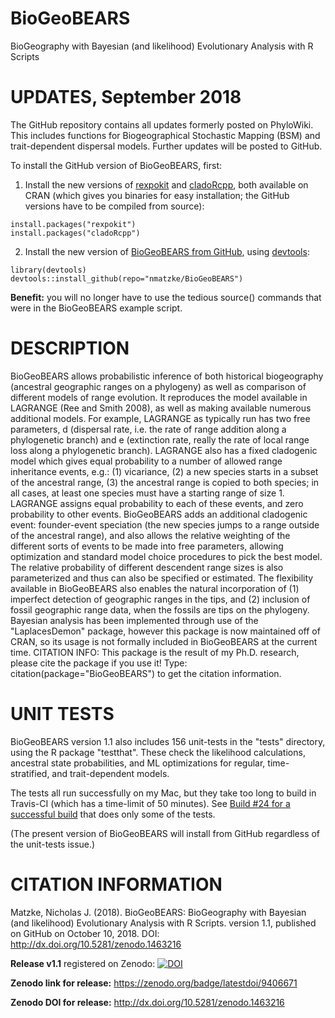 # BioGeoBEARS
BioGeography with Bayesian (and likelihood) Evolutionary Analysis with R Scripts

# UPDATES, September 2018

The GitHub repository contains all updates formerly posted on PhyloWiki. This includes functions for Biogeographical Stochastic Mapping (BSM) and trait-dependent dispersal models. Further updates will be posted to GitHub.

To install the GitHub version of BioGeoBEARS, first:

1. Install the new versions of [rexpokit](https://CRAN.R-project.org/package=rexpokit) and [cladoRcpp](https://CRAN.R-project.org/package=cladoRcpp), both available on CRAN (which gives you binaries for easy installation; the GitHub versions have to be compiled from source):

```
install.packages("rexpokit")
install.packages("cladoRcpp")
```

2. Install the new version of [BioGeoBEARS from GitHub](https://github.com/nmatzke/BioGeoBEARS), using [devtools](https://CRAN.R-project.org/package=devtools):

```
library(devtools)
devtools::install_github(repo="nmatzke/BioGeoBEARS")
```

**Benefit:** you will no longer have to use the tedious source() commands that were in the BioGeoBEARS example script.


# DESCRIPTION

BioGeoBEARS allows probabilistic inference of both historical biogeography (ancestral geographic ranges on a phylogeny) as well as comparison of different models of range evolution. It reproduces the model available in LAGRANGE (Ree and Smith 2008), as well as making available numerous additional models. For example, LAGRANGE as typically run has two free parameters, d (dispersal rate, i.e. the rate of range addition along a phylogenetic branch) and e (extinction rate, really the rate of local range loss along a phylogenetic branch). LAGRANGE also has a fixed cladogenic model which gives equal probability to a number of allowed range inheritance events, e.g.: (1) vicariance, (2) a new species starts in a subset of the ancestral range, (3) the ancestral range is copied to both species; in all cases, at least one species must have a starting range of size 1. LAGRANGE assigns equal probability to each of these events, and zero probability to other events. BioGeoBEARS adds an additional cladogenic event: founder-event speciation (the new species jumps to a range outside of the ancestral range), and also allows the relative weighting of the different sorts of events to be made into free parameters, allowing optimization and standard model choice procedures to pick the best model. The relative probability of different descendent range sizes is also parameterized and thus can also be specified or estimated. The flexibility available in BioGeoBEARS also enables the natural incorporation of (1) imperfect detection of geographic ranges in the tips, and (2) inclusion of fossil geographic range data, when the fossils are tips on the phylogeny. Bayesian analysis has been implemented through use of the "LaplacesDemon" package, however this package is now maintained off of CRAN, so its usage is not formally included in BioGeoBEARS at the current time. CITATION INFO: This package is the result of my Ph.D. research, please cite the package if you use it! Type: citation(package="BioGeoBEARS") to get the citation information.


# UNIT TESTS

BioGeoBEARS version 1.1 also includes 156 unit-tests in the "tests" directory, using the R package "testthat". These check the likelihood calculations, ancestral state probabilities, and ML optimizations for regular, time-stratified, and trait-dependent models.

The tests all run successfully on my Mac, but they take too long to build in Travis-CI (which has a time-limit of 50 minutes). See [Build #24 for a successful build](https://travis-ci.org/nmatzke/BioGeoBEARS/builds/439942601) that does only some of the tests.

(The present version of BioGeoBEARS will install from GitHub regardless of the unit-tests issue.)

# CITATION INFORMATION
Matzke, Nicholas J. (2018). BioGeoBEARS: BioGeography with Bayesian (and likelihood) Evolutionary Analysis with R Scripts. version 1.1, published on GitHub on October 10, 2018. DOI: http://dx.doi.org/10.5281/zenodo.1463216

**Release v1.1** registered on Zenodo: [![DOI](https://zenodo.org/badge/9406671.svg)](https://zenodo.org/badge/latestdoi/9406671)

**Zenodo link for release:** https://zenodo.org/badge/latestdoi/9406671

**Zenodo DOI for release:** http://dx.doi.org/10.5281/zenodo.1463216

